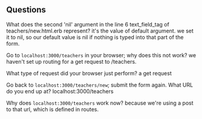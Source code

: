 ## Questions

What does the second 'nil' argument in the line 6 text_field_tag of teachers/new.html.erb represent?
  it's the value of default argument. we set it to nil, so our default value is nil if nothing is typed into that part of the form.

Go to `localhost:3000/teachers` in your browser; why does this not work?
  we haven't set up routing for a get request to /teachers.

What type of request did your browser just perform?
  a get request

Go back to `localhost:3000/teachers/new`; submit the form again. What URL do you end up at?
  localhost:3000/teachers

Why does `localhost:3000/teachers` work now?
  because we're using a post to that url, which is defined in routes.
